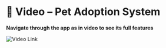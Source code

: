 # 📄 Video – Pet Adoption System

**Navigate through the app as in video to see its full features**

![Video Link](https://youtu.be/jt8dQUKOHks)
